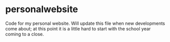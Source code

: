# personalwebsite
Code for my personal website. Will update this file when new developments come about; at this point it is a little hard to start with the school year coming to a close.
